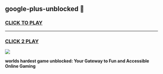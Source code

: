 
## google-plus-unblocked 👋
<h3>
<a href="https://premium.freeplayer.one?title=google-plus-unblocked&ref=14F">CLICK TO PLAY</a></h3>
<hr>

<h3>
<a href="https://premium.freeplayer.one?title=google-plus-unblocked&ref=14F">CLICK 2 PLAY</a>
  
</h3>

<a href="https://premium.freeplayer.one?title=google-plus-unblocked&ref=12F/"><img src="https://clearcache.store/games.png"></a>


**worlds hardest game unblocked: Your Gateway to Fun and Accessible Online Gaming**
